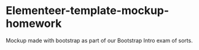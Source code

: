 # Elementeer-template-mockup-homework
Mockup made with bootstrap as part of our Bootstrap Intro exam of sorts.
